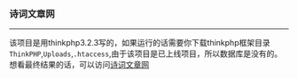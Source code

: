 ### 诗词文章网
----------
该项目是用thinkphp3.2.3写的，如果运行的话需要你下载thinkphp框架目录`ThinkPHP`,`Uploads`,`.htaccess`,由于该项目是已上线项目，所以数据库是没有的。想看最终结果的话，可以访问[诗词文章网](http://www.jiaoxiliang.net)